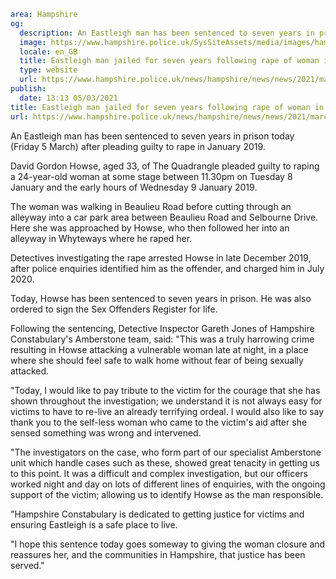 ```yaml
area: Hampshire
og:
  description: An Eastleigh man has been sentenced to seven years in prison today (Friday 5 March) after pleading guilty to rape in January 2019.
  image: https://www.hampshire.police.uk/SysSiteAssets/media/images/hampshire/news/stock/court/1courtresultimage.jpg?crop=(0,134,1200,766)&amp;w=600&amp;h=300&amp;scale=both
  locale: en_GB
  title: Eastleigh man jailed for seven years following rape of woman in January 2019
  type: website
  url: https://www.hampshire.police.uk/news/hampshire/news/news/2021/march/eastleigh-man-jailed-for-seven-years-following-rape-of-woman-in-january-2019/
publish:
  date: 13:13 05/03/2021
title: Eastleigh man jailed for seven years following rape of woman in January 2019 | Hampshire Constabulary
url: https://www.hampshire.police.uk/news/hampshire/news/news/2021/march/eastleigh-man-jailed-for-seven-years-following-rape-of-woman-in-january-2019/
```

An Eastleigh man has been sentenced to seven years in prison today (Friday 5 March) after pleading guilty to rape in January 2019.

David Gordon Howse, aged 33, of The Quadrangle pleaded guilty to raping a 24-year-old woman at some stage between 11.30pm on Tuesday 8 January and the early hours of Wednesday 9 January 2019.

The woman was walking in Beaulieu Road before cutting through an alleyway into a car park area between Beaulieu Road and Selbourne Drive. Here she was approached by Howse, who then followed her into an alleyway in Whyteways where he raped her.

Detectives investigating the rape arrested Howse in late December 2019, after police enquiries identified him as the offender, and charged him in July 2020.

Today, Howse has been sentenced to seven years in prison. He was also ordered to sign the Sex Offenders Register for life.

Following the sentencing, Detective Inspector Gareth Jones of Hampshire Constabulary's Amberstone team, said: "This was a truly harrowing crime resulting in Howse attacking a vulnerable woman late at night, in a place where she should feel safe to walk home without fear of being sexually attacked.

"Today, I would like to pay tribute to the victim for the courage that she has shown throughout the investigation; we understand it is not always easy for victims to have to re-live an already terrifying ordeal. I would also like to say thank you to the self-less woman who came to the victim's aid after she sensed something was wrong and intervened.

"The investigators on the case, who form part of our specialist Amberstone unit which handle cases such as these, showed great tenacity in getting us to this point. It was a difficult and complex investigation, but our officers worked night and day on lots of different lines of enquiries, with the ongoing support of the victim; allowing us to identify Howse as the man responsible.

"Hampshire Constabulary is dedicated to getting justice for victims and ensuring Eastleigh is a safe place to live.

"I hope this sentence today goes someway to giving the woman closure and reassures her, and the communities in Hampshire, that justice has been served."
